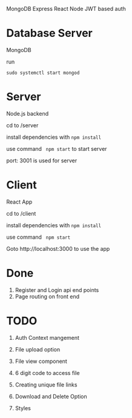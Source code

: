 MongoDB Express React Node 
JWT based auth

# Database Server
MongoDB

run 

```sudo systemctl start mongod ```

# Server 
Node.js backend

cd to /server

install dependencies with 
``` npm install ```

use command ``` npm start``` to start server

port: 3001 is used for server

# Client 
React App
    
cd to /client

install dependencies with 
``` npm install ```

use command ``` npm start```

Goto http://localhost:3000 to use the app

# Done
1. Register and Login api end points
2. Page routing on front end 

# TODO

1. Auth Context mangement
2. File upload option
3. File view component
4. 6 digit code to access file
5. Creating unique file links
6. Download and Delete Option

7. Styles

